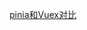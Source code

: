 <!--
 * @Author: matiastang
 * @Date: 2022-07-18 13:48:47
 * @LastEditors: matiastang
 * @LastEditTime: 2022-07-18 13:48:52
 * @FilePath: /matias-javaScript/md/状态管理/pinia和Vuex.md
 * @Description: 
-->
[pinia和Vuex对比](https://blog.csdn.net/duninet/article/details/118945362)
